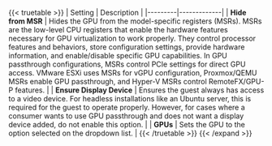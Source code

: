 &NewLine;

{{< truetable >}}
| Setting | Description |
|---------|-------------|
| **Hide from MSR** | Hides the GPU from the model-specific registers (MSRs). MSRs are the low-level CPU registers that enable the hardware features necessary for GPU virtualization to work properly. They control processor features and behaviors, store configuration settings, provide hardware information, and enable/disable specific GPU capabilities. In GPU passthrough configurations, MSRs control PCIe settings for direct GPU access. VMware ESXi uses MSRs for vGPU configuration, Proxmox/QEMU MSRs enable GPU passthrough, and Hyper-V MSRs control RemoteFX/GPU-P features. |
| **Ensure Display Device** | Ensures the guest always has access to a video device. For headless installations like an Ubuntu server, this is required for the guest to operate properly. However, for cases where a consumer wants to use GPU passthrough and does not want a display device added, do not enable this option. |
| **GPUs** | Sets the GPU to the option selected on the dropdown list. |
{{< /truetable >}}
{{< /expand >}}